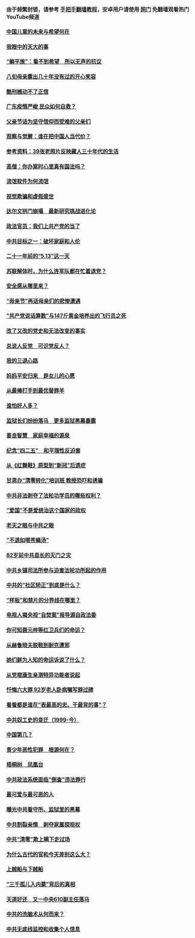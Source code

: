 #### 由于频繁封锁，请参考 [手把手翻墙教程](https://github.com/gfw-breaker/guides/wiki/)，安卓用户请使用 [网门](https://github.com/gfw-breaker/nogfw/blob/master/dl.md?t=07061701) 免翻墙观看热门YouTube频道 

#### [中国儿童的未来与希望何在](../pages/19/427680.md?t=07061701) 

#### [我眼中的天大的事](../pages/19/427619.md?t=07061701) 

#### [“躺平族”：看不到希望　所以无声的抗议](../pages/19/427464.md?t=07061701) 

#### [八旬母亲露出几十年没有过的开心笑容](../pages/19/427429.md?t=07061701) 

#### [酷刑撼动不了正信](../pages/19/427414.md?t=07061701) 

#### [广东疫情严峻 民众如何自救？](../pages/19/427311.md?t=07061701) 

#### [父亲节话为坚守信仰而受难的父亲们](../pages/19/427033.md?t=07061701) 

#### [观察与觉醒：谁在把中国人当代价？](../pages/19/426987.md?t=07061701) 

#### [参考资料：39张老照片反映藏人三十年代的生活](../pages/19/426471.md?t=07061701) 

#### [高僧：你办案时心里真有国法吗？](../pages/19/426530.md?t=07061701) 

#### [流氓软件为何流氓](../pages/19/426531.md?t=07061701) 

#### [视觉欺骗和虚假盛世](../pages/19/426443.md?t=07061701) 

#### [达尔文拱门崩塌　最新研究挑战进化论](../pages/19/426009.md?t=07061701) 

#### [政法官员：我们上共产党的当了](../pages/19/425351.md?t=07061701) 

#### [中共目标之一：破坏家庭和人伦](../pages/19/424454.md?t=07061701) 

#### [二十一年前的“5.13”这一天](../pages/19/424814.md?t=07061701) 

#### [苏联解体时，为什么连军队都在忙着退党？](../pages/19/424335.md?t=07061701) 

#### [安全感从哪里来？](../pages/19/424336.md?t=07061701) 

#### [“母亲节”再话母亲们的悲惨遭遇](../pages/19/424234.md?t=07061701) 

#### [“共产党说话算数”与147斤黄金培养出的飞行员之死](../pages/19/424115.md?t=07061701) 

#### [改了又改的党史和无法改变的事实](../pages/19/424037.md?t=07061701) 

#### [总说人反党　可识党反人？](../pages/19/423820.md?t=07061701) 

#### [我的三退心路](../pages/19/423876.md?t=07061701) 

#### [妈妈平安归来　是女儿的心愿](../pages/19/423947.md?t=07061701) 

#### [从最棒打手到最优替罪羊](../pages/19/423819.md?t=07061701) 

#### [谁怕好人多？](../pages/19/423774.md?t=07061701) 

#### [监狱长们纷纷落马　更多监狱黑幕暴露](../pages/19/423787.md?t=07061701) 

#### [善良智慧　家庭幸福的源泉](../pages/19/423632.md?t=07061701) 

#### [纪念“四二五”　和平理性反迫害](../pages/19/423660.md?t=07061701) 

#### [从《红舞鞋》原型到“新冠”后遗症](../pages/19/423509.md?t=07061701) 

#### [甘肃办“清零转化”培训班 教授恐吓和诱骗](../pages/19/423498.md?t=07061701) 

#### [中共非法剥夺了法轮功学员的哪些权利？](../pages/19/423392.md?t=07061701) 

#### [“爱国”不是爱统治这个国家的政权](../pages/19/423029.md?t=07061701) 

#### [老天之眼与中共之眼](../pages/19/423378.md?t=07061701) 

#### [“不退如喝苍蝇汤”](../pages/19/423287.md?t=07061701) 

#### [82岁前中共县长的灭门之灾](../pages/19/423055.md?t=07061701) 

#### [中共乡镇司法所参与迫害法轮功所起的作用](../pages/19/423064.md?t=07061701) 

#### [中共的“社区矫正”到底是什么？](../pages/19/422870.md?t=07061701) 

#### [“样板”和禁片的分界线在哪里？](../pages/19/422704.md?t=07061701) 

#### [电视人揭央视“自焚案”报导源自政法委](../pages/19/422770.md?t=07061701) 

#### [你可知聂元梓等红卫兵们的命运？](../pages/19/422848.md?t=07061701) 

#### [从赫鲁晓夫脱鞋到耐克遭邪](../pages/19/422826.md?t=07061701) 

#### [她们鲜为人知的命运诉说了什么？](../pages/19/422754.md?t=07061701) 

#### [从党棍康生亲测特异功能者说起](../pages/19/422657.md?t=07061701) 

#### [忏悔六大罪 92岁老人卧病嘱写罪过碑](../pages/19/422750.md?t=07061701) 

#### [看看都是谁在“表最高的忠、干最背的事”？](../pages/19/422703.md?t=07061701) 

#### [中共奴工史的变迁（1999-今）](../pages/19/422656.md?t=07061701) 

#### [中国第几？](../pages/19/422496.md?t=07061701) 

#### [青少年恶性犯罪　根源何在？](../pages/19/422449.md?t=07061701) 

#### [梧桐树　凤凰台](../pages/19/422442.md?t=07061701) 

#### [中共政法系统面临“倒查”违法罪行](../pages/19/422497.md?t=07061701) 

#### [最可爱与最可恶的人](../pages/19/422448.md?t=07061701) 

#### [曝光中共看守所、监狱里的黑幕](../pages/19/422390.md?t=07061701) 

#### [中共割裂亲情　剥夺家属探视权](../pages/19/422364.md?t=07061701) 

#### [中共“清零”欺上瞒下走过场](../pages/19/422306.md?t=07061701) 

#### [为什么古代的官和今天差别这么大？](../pages/19/422228.md?t=07061701) 

#### [上贼船与下贼船](../pages/19/422276.md?t=07061701) 

#### [“三千孤儿入内蒙”背后的真相](../pages/19/422229.md?t=07061701) 

#### [天道好还　又一中央610副主任落马](../pages/19/422155.md?t=07061701) 

#### [中共的洗脑术从何而来？](../pages/19/422154.md?t=07061701) 

#### [中共无底线监控和收集个人信息](../pages/19/422039.md?t=07061701) 

